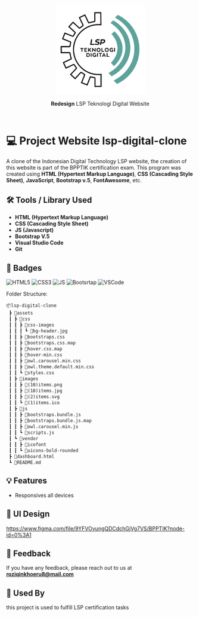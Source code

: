 <br/>
<div align="center">  
  <p><img src="https://raw.githubusercontent.com/roziqinkhoeru/lsp-digital-clone/main/assets/image/logo-lsp.png" width=240/></p>
  <p><strong>Redesign</strong> LSP Teknologi Digital Website</p>
</div>
<br/>

# 💻 Project Website lsp-digital-clone

A clone of the Indonesian Digital Technology LSP website, the creation of this website is part of the BPPTIK certification exam. This program was created using **HTML (Hypertext Markup Language)**, **CSS (Cascading Style Sheet)**, **JavaScript**, **Bootstrap v.5**, **FontAwesome**, etc.

## 🛠 Tools / Library Used

- **HTML (Hypertext Markup Language)**
- **CSS (Cascading Style Sheet)**
- **JS (Javascript)**
- **Bootstrap V.5**
- **Visual Studio Code**
- **Git**

## 📛 Badges

![HTML5](https://img.shields.io/badge/HTML5-E34F26?style=for-the-badge&logo=html5&logoColor=white)
![CSS3](https://img.shields.io/badge/CSS3-1572B6?style=for-the-badge&logo=css3&logoColor=white)
![JS](https://img.shields.io/badge/JavaScript-F7DF1E?style=for-the-badge&logo=javascript&logoColor=black)
![Bootsrtap](https://img.shields.io/badge/Bootstrap-563D7C?style=for-the-badge&logo=bootstrap&logoColor=white)
![VSCode](https://img.shields.io/badge/Made%20for-VSCode-1f425f.svg)

Folder Structure:

```
📦lsp-digital-clone
 ┣ 📂assets
 ┃ ┣ 📂css
 ┃ ┃ ┣ 📂css-images
 ┃ ┃ ┃ ┗ 📜bg-header.jpg
 ┃ ┃ ┣ 📜bootstraps.css
 ┃ ┃ ┣ 📜bootstraps.css.map
 ┃ ┃ ┣ 📜hover.css.map
 ┃ ┃ ┣ 📜hover-min.css
 ┃ ┃ ┣ 📜owl.carousel.min.css
 ┃ ┃ ┣ 📜owl.theme.default.min.css
 ┃ ┃ ┗ 📜styles.css
 ┃ ┣ 📂images
 ┃ ┃ ┣ 📜(10)items.png
 ┃ ┃ ┣ 📜(18)items.jpg
 ┃ ┃ ┣ 📜(2)items.svg
 ┃ ┃ ┗ 📜(1)items.ico
 ┃ ┣ 📂js
 ┃ ┃ ┣ 📜bootstraps.bundle.js
 ┃ ┃ ┣ 📜bootstraps.bundle.js.map
 ┃ ┃ ┣ 📜owl.carousel.min.js
 ┃ ┃ ┗ 📜scripts.js
 ┃ ┗ 📂vendor
 ┃ ┃ ┣ 📂icofont
 ┃ ┃ ┗ 📂uicons-bold-rounded
 ┣ 📜dashboard.html
 ┗ 📜README.md
```

## 💡 Features

- Responsives all devices

## 🎨 UI Design

https://www.figma.com/file/9YFVOvungQDCdchGjVg7VS/BPPTIK?node-id=0%3A1

## 💌 Feedback

If you have any feedback, please reach out to us at **roziqinkhoeru8@mail.com**

## 📃 Used By

this project is used to fulfill LSP certification tasks
